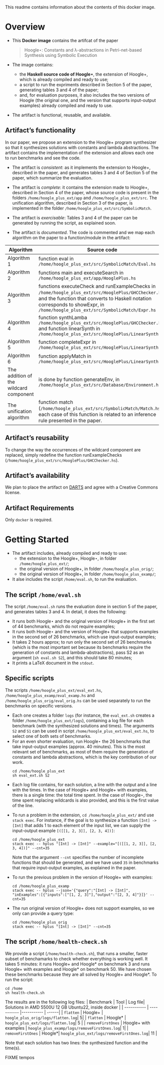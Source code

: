 This readme contains information about the contents of this docker image.

# Overview

* This **Docker image** contains the artifcat of the paper 
  > Hoogle⋆: Constants and λ-abstractions in Petri-net-based Synthesis using Symbolic Execution 
* The image contains:
  - the **Haskell source code of Hoogle⋆**, the extension of Hoogle+, which is already compiled and ready to use;
  - a script to run the expriments described in Section 5 of the paper, generating tables 3 and 4 of the paper;
  - and, for evaluation purposes, it also includes the two versions of Hoogle (the original one, and the version that supports input-output examples) already compiled and ready to use. 

* The artifact is functional, reusable, and available.

## Artifact’s functionality

In our paper, we propose an extension to the Hoogle+ program synthesizer so that it synthesizes solutions with constants and lambda abstractions. The artifact contains the implementation of the extension and allows each one to run benchmarks and see the code.

* The artifact is *consistent*: as it implements the extension to Hoogle+, described in the paper, and generates tables 3 and 4 of Section 5 of the paper, which summarize the evaluation.

* The artifact is *complete*: it contains the extension made to Hoogle+, described in Section 4 of the paper, whose source code is present in the folders `/home/hoogle_plus_ext/app` and `/home/hoogle_plus_ext/src`. The unification algorithm, described in Section 3 of the paper, is implemented in the folder `/home/hoogle_plus_ext/src/SymbolicMatch`.

* The artifact is *exercisable*: Tables 3 and 4 of the paper can be generated by running the script, as explained soon.
  
* The artifact is *documented*. The code is commented and we map each algorithm on the paper to a function/module in the artifact:
  
| Algorithm | Source code | 
| ----------- | ----------- |
| Algorithm 1 | function eval in `/home/hoogle_plus_ext/src/SymbolicMatch/Eval.hs` |
| Algorithm 2 | functions main and executeSearch in `/home/hoogle_plus_ext/app/HooglePlus.hs` |
| Algorithm 3 | functions executeCheck and runExampleChecks in `/home/hoogle_plus_ext/src/HooglePlus/GHCChecker.hs`, and the function that converts to Haskell notation corresponds to showExpr, in `/home/hoogle_plus_ext/src/SymbolicMatch/Expr.hs` |
| Algorithm 4 | function synthLamba `/home/hoogle_plus_ext/src/HooglePlus/GHCChecker.hs` and function linearSynth in `/home/hoogle_plus_ext/src/HooglePlus/LinearSynth.hs` |
| Algorithm 5 | function completeExpr in `/home/hoogle_plus_ext/src/HooglePlus/LinearSynth.hs` |
| Algorithm 6 | function applyMatch in `/home/hoogle_plus_ext/src/HooglePlus/LinearSynth.hs` |
| The addition of the wildcard component | is done by function generateEnv, in `/home/hoogle_plus_ext/src/Database/Environment.hs` |
| The unification algorithm | function match (`/home/hoogle_plus_ext/src/SymbolicMatch/Match.hs`); each case of this function is related to an inference rule presented in the paper. |


## Artifact’s reusability
To change the way the occurrences of the wildcard component are replaced, simply redefine the function runExampleChecks (`/home/hoogle_plus_ext/src/HooglePlus/GHCChecker.hs`).

## Artifact’s availability
We plan to place the artifact on [DARTS](https://drops.dagstuhl.de/opus/institut_darts.php) and agree with a Creative Commons license.

## Artifact Requirements
Only `docker` is required.

# Getting Started
* The artifact includes, already compiled and ready to use:
  - the extension to the Hoogle+, Hoogle⋆, in folder `/home/hoogle_plus_ext/`;
  - the original version of Hoogle+, in folder `/home/hoogle_plus_orig/`;
  - the original version of Hoogle+, in folder `/home/hoogle_plus_examp/`;
* It alse includes the script `/home/eval.sh`, to run the evaluation.

## The script `/home/eval.sh` 
The script `/home/eval.sh` runs the evaluation done in section 5 of the paper, and generates tables 3 and 4. In detail, it does the following:
  * It runs both Hoogle⋆ and the original version of Hoogle+ in the first set of 44 benchmarks, which do not require examples;
  * It runs both Hoogle⋆ and the version of Hoogle+ that supports examples in the second set of 26 benchmarks, which use input-output examples;
  * It takes 2 hours approx; to run only the second set of 26 benchmarks (which is the most important set because its benchmarks require the generation of constants and lambda-abstractions), pass S2 as an argument (`sh eval.sh S2`), and this should take 80 minutes;
  * It prints a LaTeX document in the `stdout`.

## Specific scripts
The scripts `/home/hoogle_plus_ext/eval_ext.hs`, `/home/hoogle_plus_examp/eval_examp.hs` and `/home/hoogle_plus_orig/eval_orig.hs` can be used separately to run the benchmarks on specific versions.         
  - Each one creates a folder `logs` (for instance, the `eval_ext.sh` creates a folder `/home/hoogle_plus_ext/logs`), containing a log file for each benchmark (with the synthesized solutions and times). The arguments `S2` and `S1` can be used in script `/home/hoogle_plus_ext/eval_ext.hs`, to select one of both sets of benchmarks.
  - For an even shorter evaluation, run Hoogle⋆ the 26 benchmarks that take input-output examples (approx. 40 minutes). This is the most relevant set of benchmarks, as most of them require the generation of constants and lambda abstractions, which is the key contribution of our work.
    ```
    cd /home/hoogle_plus_ext
    sh eval_ext.sh S2
    ```
  - Each log file contains, for each solution, a line with the output and a line with the times. In the case of Hoogle+ and Hoogle+ with examples, there is a single time: the total time spent. In the case of Hoogle⋆, the time spent replacing wildcards is also provided, and this is the first value of the line.
  
* To run a problem in the extension, `cd /home/hoogle_plus_ext/` and use `stack exec`. For instance, if the goal is to synthesize a function `[Int] -> [Int]` that adds 1 to each element of the input list, we can supply the input-output example `[([[1, 2, 3]], [2, 3, 4])]`:
    ```
    cd /home/hoogle_plus_ext
    stack exec -- hplus "[Int] -> [Int]" --example="[([[1, 2, 3]], [2, 3, 4])]" --cnt=35
    ```
    Note that the argument `--cnt` specifies the number of incomplete functions that should be generated, and we have used `35` in benchmarks that require input-output examples, as explained in the paper.

* To run the previous problem in the version of Hoogle+ with examples:
    ```
    cd /home/hoogle_plus_examp
    stack exec -- hplus --json='{"query":"[Int] -> [Int]", "inExamples":[{"inputs":["[1, 2, 3]"],"output":"[2, 3, 4]"}]}' --cnt=35
    ```
* The run original version of Hoogle+ does not support examples, so we only can provide a query type:
    ```
    cd /home/hoogle_plus_orig
    stack exec -- hplus "[Int] -> [Int]" --cnt=35
    ```

## The script `/home/health-check.sh` 
We provide a script (`/home/health-check.sh`), that runs a smaller, faster subset of benchamarks to check whether everything is working well. It takes 5 minutes: it runs Hoogle+ and Hoogle* on benchmark 3 and runs Hoogle+ with examples and Hoogle* on benchmark 50. We have chosen these benchmarks because they are all solved by Hoogle+ and Hoogle*. To run the script:

```
cd /home
sh health-check.sh
```
The results are in the following log files:
| Benchmark | Tool | Log file| Solutions in AMD 5500U 12 GB Ubuntu22, inside docker |
| ----------- | ----------- |----------- | ------|
| `flatten` | Hoogle+ | `hoogle_plus_orig/logs/flatten.log`| 5|
| `flatten` | Hoogle* | `hoogle_plus_ext/logs/flatten.log`| 5 |
| `removeFirstOnes` | Hoogle+ with examples | `hoogle_plus_examp/logs/removeFirstOnes.log`| 1|
| `removeFirstOnes` | Hoogle*| `hoogle_plus_ext/logs/removeFirstOnes.log`| 11 |

  
Note that each solution has two lines: the synthesized function and the time(s).


FIXME tempos